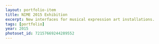 ```yaml
---
layout: portfolio-item
title: NIME 2015 Exhibition
excerpt: New interfaces for musical expression art installations.
tags: [portfolio]
year: 2015
photoset_id: 72157669244289552
---
```

